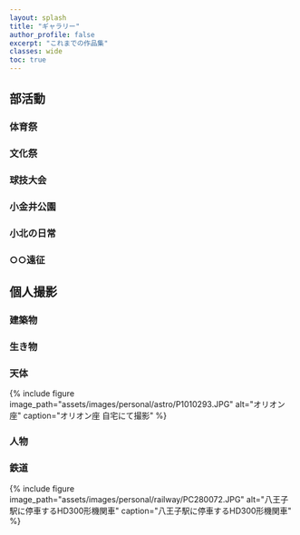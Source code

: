 ```yaml
---
layout: splash
title: "ギャラリー"
author_profile: false
excerpt: "これまでの作品集"
classes: wide
toc: true
---
```

## 部活動
### 体育祭

### 文化祭

### 球技大会

### 小金井公園

### 小北の日常

### ○○遠征

## 個人撮影
### 建築物

### 生き物

### 天体
{% include figure image_path="assets/images/personal/astro/P1010293.JPG" alt="オリオン座" caption="オリオン座 自宅にて撮影" %}
### 人物

### 鉄道
{% include figure image_path="assets/images/personal/railway/PC280072.JPG" alt="八王子駅に停車するHD300形機関車" caption="八王子駅に停車するHD300形機関車" %}